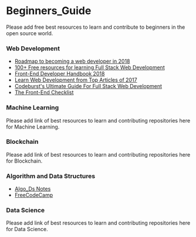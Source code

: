 # Beginners_Guide
Please add free best resources to learn and contribute to beginners in the open source world.  


### Web Development

- [Roadmap to becoming a web developer in 2018](https://github.com/kamranahmedse/developer-roadmap)
- [100+ Free resources for learning Full Stack Web Development](https://github.com/bmorelli25/Become-A-Full-Stack-Web-Developer)
- [Front-End Developer Handbook 2018](https://github.com/FrontendMasters/front-end-handbook-2018)
- [Learn Web Development from Top Articles of 2017](https://github.com/Mybridge/learn-web-development)
- [Codeburst's Ultimate Guide For Full Stack Web Development](https://codeburst.io/the-ultimate-guide-to-learning-full-stack-web-development-in-6-months-for-30-72b3854a7458)
- [The Front-End Checklist](https://frontendchecklist.io/)

### Machine Learning
Please add link of best resources to learn and contributing repositories here for Machine Learning.

### Blockchain
Please add link of best resources to learn and contributing repositories here for Blockchain.

### Algorithm and Data Structures
- [Algo_Ds Notes](https://github.com/jainaman224/Algo_Ds_Notes.git)
- [FreeCodeCamp](https://github.com/EbookFoundation/free-programming-books.git)

### Data Science
Please add link of best resources to learn and contributing repositories here for Data Science.

